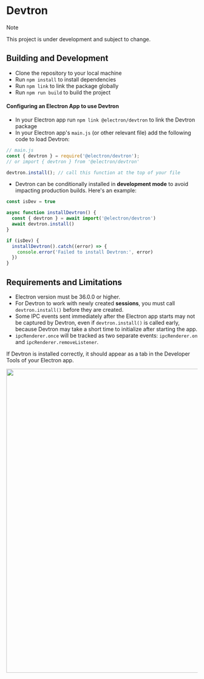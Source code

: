 # Devtron

> [!NOTE]
> This project is under development and subject to change.

## Building and Development

- Clone the repository to your local machine
- Run `npm install` to install dependencies
- Run `npm link` to link the package globally
- Run `npm run build` to build the project

#### Configuring an Electron App to use Devtron

- In your Electron app run `npm link @electron/devtron` to link the Devtron package
- In your Electron app's `main.js` (or other relevant file) add the following code to load Devtron:

```js
// main.js
const { devtron } = require('@electron/devtron');
// or import { devtron } from '@electron/devtron'

devtron.install(); // call this function at the top of your file
```

- Devtron can be conditionally installed in **development mode** to avoid impacting production builds. Here's an example:

```js
const isDev = true

async function installDevtron() {
  const { devtron } = await import('@electron/devtron')
  await devtron.install()
}

if (isDev) {
  installDevtron().catch((error) => {
    console.error('Failed to install Devtron:', error)
  })
}
```

## Requirements and Limitations

- Electron version must be 36.0.0 or higher.
- For Devtron to work with newly created **sessions**, you must call `devtron.install()` before they are created.
- Some IPC events sent immediately after the Electron app starts may not be captured by Devtron, even if `devtron.install()` is called early, because Devtron may take a short time to initialize after starting the app.
- `ipcRenderer.once` will be tracked as two separate events: `ipcRenderer.on` and `ipcRenderer.removeListener`.

If Devtron is installed correctly, it should appear as a tab in the Developer Tools of your Electron app.

<img src="https://github.com/user-attachments/assets/0f278b54-50fe-4116-9317-9c1525bf872b" width="800">
